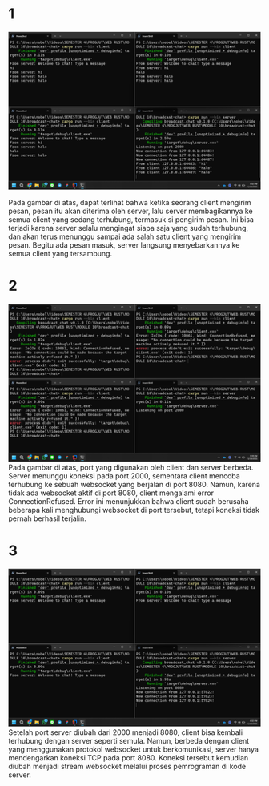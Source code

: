 # 1
![img.png](img.png)

Pada gambar di atas, dapat terlihat bahwa ketika seorang client mengirim pesan, pesan itu akan diterima oleh server, lalu server membagikannya ke semua client yang sedang terhubung, termasuk si pengirim pesan. Ini bisa terjadi karena server selalu mengingat siapa saja yang sudah terhubung, dan akan terus menunggu sampai ada salah satu client yang mengirim pesan. Begitu ada pesan masuk, server langsung menyebarkannya ke semua client yang tersambung.

# 2
![img_1.png](img_1.png)
Pada gambar di atas, port yang digunakan oleh client dan server berbeda. Server menunggu koneksi pada port 2000, sementara client mencoba terhubung ke sebuah websocket yang berjalan di port 8080. Namun, karena tidak ada websocket aktif di port 8080, client mengalami error ConnectionRefused. Error ini menunjukkan bahwa client sudah berusaha beberapa kali menghubungi websocket di port tersebut, tetapi koneksi tidak pernah berhasil terjalin.

# 3
![img_2.png](img_2.png)
Setelah port server diubah dari 2000 menjadi 8080, client bisa kembali terhubung dengan server seperti semula. Namun, berbeda dengan client yang menggunakan protokol websocket untuk berkomunikasi, server hanya mendengarkan koneksi TCP pada port 8080. Koneksi tersebut kemudian diubah menjadi stream websocket melalui proses pemrograman di kode server.